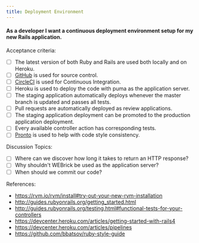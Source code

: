 ```yaml
---
title: Deployment Environment
---
```


#### As a developer I want a continuous deployment environment setup for my new Rails application.

Acceptance criteria:
- [ ] The latest version of both Ruby and Rails are used both locally and on
  Heroku.
- [ ] [GitHub](https://github.com/AppFolioOnboarding) is used for source
  control.
- [ ] [CircleCI](https://circleci.com/) is used for Continuous Integration.
- [ ] Heroku is used to deploy the code with puma as the application server.
- [ ] The staging application automatically deploys whenever the master branch
  is updated and passes all tests.
- [ ] Pull requests are automatically deployed as review applications.
- [ ] The staging application deployment can be promoted to the production
  application deployment.
- [ ] Every available controller action has corresponding tests.
- [ ] [Pronto](https://github.com/mmozuras/pronto) is used to help with code
  style consistency.

Discussion Topics:
- [ ] Where can we discover how long it takes to return an HTTP response?
- [ ] Why shouldn't WEBrick be used as the application server?
- [ ] When should we commit our code?

References:
* https://rvm.io/rvm/install#try-out-your-new-rvm-installation
* http://guides.rubyonrails.org/getting_started.html
* http://guides.rubyonrails.org/testing.html#functional-tests-for-your-controllers
* https://devcenter.heroku.com/articles/getting-started-with-rails4
* https://devcenter.heroku.com/articles/pipelines
* https://github.com/bbatsov/ruby-style-guide
